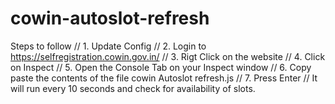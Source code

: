 # cowin-autoslot-refresh
Steps to follow
// 1. Update Config
// 2. Login to https://selfregistration.cowin.gov.in/ 
// 3. Rigt Click on the website 
// 4. Click on Inspect 
// 5. Open the Console Tab on your Inspect window 
// 6. Copy paste the contents of the file cowin Autoslot refresh.js 
// 7. Press Enter 
// It will run every 10 seconds and check for availability of slots.
